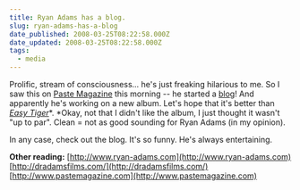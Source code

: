 ```yaml
---
title: Ryan Adams has a blog.
slug: ryan-adams-has-a-blog
date_published: 2008-03-25T08:22:58.000Z
date_updated: 2008-03-25T08:22:58.000Z
tags:
  - media
---
```


Prolific, stream of consciousness... he's just freaking hilarious to me. So I saw this on [Paste Magazine](http://www.pastemagazine.com) this morning -- he started a [blog](http://dradamsfilms.com/)! And apparently he's working on a new album. Let's hope that it's better than [*Easy Tiger*](http://www.amazon.com/Easy-Tiger-Ryan-Adams/dp/B000P29B1W/ref=pd_bbs_sr_1?ie=UTF8&amp;s=music&amp;qid=1206454629&amp;sr=8-1)*. *Okay, not that I didn't like the album, I just thought it wasn't "up to par". Clean = not as good sounding for Ryan Adams (in my opinion).

In any case, check out the blog. It's so funny. He's always entertaining.

**Other reading:**
[http://www.ryan-adams.com](http://www.ryan-adams.com)
[http://dradamsfilms.com/](http://dradamsfilms.com/)
[http://www.pastemagazine.com](http://www.pastemagazine.com)
